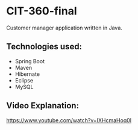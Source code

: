 # CIT-360-final

Customer manager application written in Java.

## Technologies used:
* Spring Boot
* Maven
* Hibernate
* Eclipse
* MySQL

## Video Explanation:
https://www.youtube.com/watch?v=IXHcmaHoq0I
